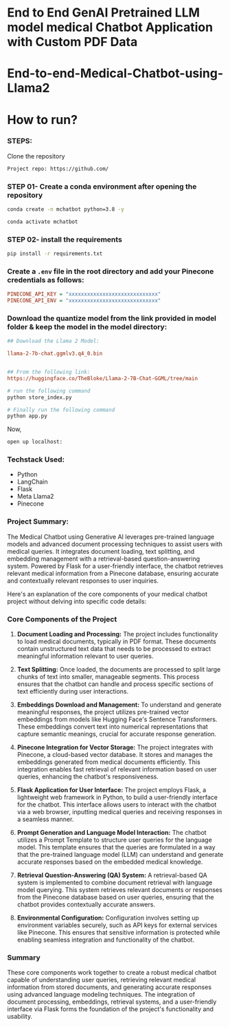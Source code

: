 # End to End GenAI Pretrained LLM model medical Chatbot Application with Custom PDF Data

# End-to-end-Medical-Chatbot-using-Llama2


# How to run?
### STEPS:

Clone the repository

```bash
Project repo: https://github.com/
```

### STEP 01- Create a conda environment after opening the repository

```bash
conda create -n mchatbot python=3.8 -y
```

```bash
conda activate mchatbot
```

### STEP 02- install the requirements
```bash
pip install -r requirements.txt
```


### Create a `.env` file in the root directory and add your Pinecone credentials as follows:

```ini
PINECONE_API_KEY = "xxxxxxxxxxxxxxxxxxxxxxxxxxxxx"
PINECONE_API_ENV = "xxxxxxxxxxxxxxxxxxxxxxxxxxxxx"
```


### Download the quantize model from the link provided in model folder & keep the model in the model directory:

```ini
## Download the Llama 2 Model:

llama-2-7b-chat.ggmlv3.q4_0.bin


## From the following link:
https://huggingface.co/TheBloke/Llama-2-7B-Chat-GGML/tree/main
```

```bash
# run the following command
python store_index.py
```

```bash
# Finally run the following command
python app.py
```

Now,
```bash
open up localhost:
```


### Techstack Used:

- Python
- LangChain
- Flask
- Meta Llama2
- Pinecone



### Project Summary:
The Medical Chatbot using Generative AI leverages pre-trained language models and advanced document processing techniques to assist users with medical queries. It integrates document loading, text splitting, and embedding management with a retrieval-based question-answering system. Powered by Flask for a user-friendly interface, the chatbot retrieves relevant medical information from a Pinecone database, ensuring accurate and contextually relevant responses to user inquiries.

Here's an explanation of the core components of your medical chatbot project without delving into specific code details:

### Core Components of the Project

1. **Document Loading and Processing:**
   The project includes functionality to load medical documents, typically in PDF format. These documents contain unstructured text data that needs to be processed to extract meaningful information relevant to user queries.

2. **Text Splitting:**
   Once loaded, the documents are processed to split large chunks of text into smaller, manageable segments. This process ensures that the chatbot can handle and process specific sections of text efficiently during user interactions.

3. **Embeddings Download and Management:**
   To understand and generate meaningful responses, the project utilizes pre-trained vector embeddings from models like Hugging Face's Sentence Transformers. These embeddings convert text into numerical representations that capture semantic meanings, crucial for accurate response generation.

4. **Pinecone Integration for Vector Storage:**
   The project integrates with Pinecone, a cloud-based vector database. It stores and manages the embeddings generated from medical documents efficiently. This integration enables fast retrieval of relevant information based on user queries, enhancing the chatbot's responsiveness.

5. **Flask Application for User Interface:**
   The project employs Flask, a lightweight web framework in Python, to build a user-friendly interface for the chatbot. This interface allows users to interact with the chatbot via a web browser, inputting medical queries and receiving responses in a seamless manner.

6. **Prompt Generation and Language Model Interaction:**
   The chatbot utilizes a Prompt Template to structure user queries for the language model. This template ensures that the queries are formulated in a way that the pre-trained language model (LLM) can understand and generate accurate responses based on the embedded medical knowledge.

7. **Retrieval Question-Answering (QA) System:**
   A retrieval-based QA system is implemented to combine document retrieval with language model querying. This system retrieves relevant documents or responses from the Pinecone database based on user queries, ensuring that the chatbot provides contextually accurate answers.

8. **Environmental Configuration:**
   Configuration involves setting up environment variables securely, such as API keys for external services like Pinecone. This ensures that sensitive information is protected while enabling seamless integration and functionality of the chatbot.

### Summary
These core components work together to create a robust medical chatbot capable of understanding user queries, retrieving relevant medical information from stored documents, and generating accurate responses using advanced language modeling techniques. The integration of document processing, embeddings, retrieval systems, and a user-friendly interface via Flask forms the foundation of the project's functionality and usability.
